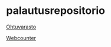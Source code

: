 # palautusrepositorio

[Ohtuvarasto](https://github.com/miikuel/ohtuvarasto)

[Webcounter](https://github.com/miikuel/webcounter)
